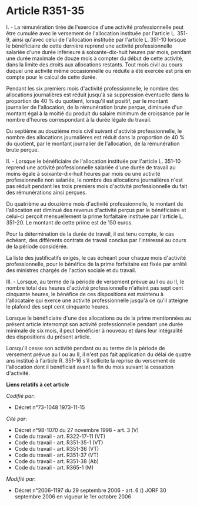 # Article R351-35

I. - La rémunération tirée de l'exercice d'une activité professionnelle peut être cumulée avec le versement de l'allocation
instituée par l'article L. 351-9, ainsi qu'avec celui de l'allocation instituée par l'article L. 351-10 lorsque le
bénéficiaire de cette dernière reprend une activité professionnelle salariée d'une durée inférieure à soixante-dix-huit
heures par mois, pendant une durée maximale de douze mois à compter du début de cette activité, dans la limite des droits aux
allocations restants. Tout mois civil au cours duquel une activité même occasionnelle ou réduite a été exercée est pris en
compte pour le calcul de cette durée.

Pendant les six premiers mois d'activité professionnelle, le nombre des allocations journalières est réduit jusqu'à sa
suppression éventuelle dans la proportion de 40 % du quotient, lorsqu'il est positif, par le montant journalier de
l'allocation, de la rémunération brute perçue, diminuée d'un montant égal à la moitié du produit du salaire minimum de
croissance par le nombre d'heures correspondant à la durée légale du travail.

Du septième au douzième mois civil suivant d'activité professionnelle, le nombre des allocations journalières est réduit dans
la proportion de 40 % du quotient, par le montant journalier de l'allocation, de la rémunération brute perçue.

II. - Lorsque le bénéficiaire de l'allocation instituée par l'article L. 351-10 reprend une activité professionnelle salariée
d'une durée de travail au moins égale à soixante-dix-huit heures par mois ou une activité professionnelle non salariée, le
nombre des allocations journalières n'est pas réduit pendant les trois premiers mois d'activité professionnelle du fait des
rémunérations ainsi perçues.

Du quatrième au douzième mois d'activité professionnelle, le montant de l'allocation est diminué des revenus d'activité
perçus par le bénéficiaire et celui-ci perçoit mensuellement la prime forfaitaire instituée par l'article L. 351-20. Le
montant de cette prime est de 150 euros.

Pour la détermination de la durée de travail, il est tenu compte, le cas échéant, des différents contrats de travail conclus
par l'intéressé au cours de la période considérée.

La liste des justificatifs exigés, le cas échéant pour chaque mois d'activité professionnelle, pour le bénéfice de la prime
forfaitaire est fixée par arrêté des ministres chargés de l'action sociale et du travail.

III. - Lorsque, au terme de la période de versement prévue au I ou au II, le nombre total des heures d'activité
professionnelle n'atteint pas sept cent cinquante heures, le bénéfice de ces dispositions est maintenu à l'allocataire qui
exerce une activité professionnelle jusqu'à ce qu'il atteigne le plafond des sept cent cinquante heures.

Lorsque le bénéficiaire d'une des allocations ou de la prime mentionnées au présent article interrompt son activité
professionnelle pendant une durée minimale de six mois, il peut bénéficier à nouveau et dans leur intégralité des
dispositions du présent article.

Lorsqu'il cesse son activité pendant ou au terme de la période de versement prévue au I ou au II, il n'est pas fait
application du délai de quatre ans institué à l'article R. 351-16 s'il sollicite la reprise du versement de l'allocation dont
il bénéficiait avant la fin du mois suivant la cessation d'activité.

**Liens relatifs à cet article**

_Codifié par_:

  - Décret n°73-1048 1973-11-15

_Cité par_:

  - Décret n°98-1070 du 27 novembre 1998 - art. 3 (V)
  - Code du travail - art. R322-17-11 (VT)
  - Code du travail - art. R351-35-1 (VT)
  - Code du travail - art. R351-36 (VT)
  - Code du travail - art. R351-37 (VT)
  - Code du travail - art. R351-38 (Ab)
  - Code du travail - art. R365-1 (M)

_Modifié par_:

  - Décret n°2006-1197 du 29 septembre 2006 - art. 6 () JORF 30 septembre 2006 en vigueur le 1er octobre 2006
